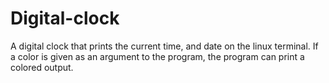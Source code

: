 # Digital-clock
A digital clock that prints the current time, and date on the linux terminal. If a color is given as an argument to the program, the program can print a colored output.
